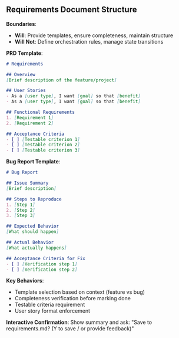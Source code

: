 ## Requirements Document Structure

**Boundaries**:
- **Will**: Provide templates, ensure completeness, maintain structure
- **Will Not**: Define orchestration rules, manage state transitions

**PRD Template**:
```markdown
# Requirements

## Overview
[Brief description of the feature/project]

## User Stories
- As a [user type], I want [goal] so that [benefit]
- As a [user type], I want [goal] so that [benefit]

## Functional Requirements
1. [Requirement 1]
2. [Requirement 2]

## Acceptance Criteria
- [ ] [Testable criterion 1]
- [ ] [Testable criterion 2]
- [ ] [Testable criterion 3]
```

**Bug Report Template**:
```markdown
# Bug Report

## Issue Summary
[Brief description]

## Steps to Reproduce
1. [Step 1]
2. [Step 2]
3. [Step 3]

## Expected Behavior
[What should happen]

## Actual Behavior
[What actually happens]

## Acceptance Criteria for Fix
- [ ] [Verification step 1]
- [ ] [Verification step 2]
```

**Key Behaviors**:
- Template selection based on context (feature vs bug)
- Completeness verification before marking done
- Testable criteria requirement
- User story format enforcement

**Interactive Confirmation**:
Show summary and ask: "Save to requirements.md? (Y to save / or provide feedback)"